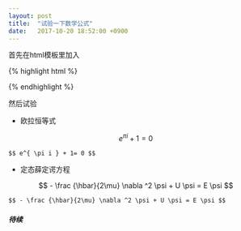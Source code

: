 ```yaml
---
layout: post
title:  "试验一下数学公式"
date:   2017-10-20 18:52:00 +0900
---
```

首先在html模板里加入

{% highlight html %}
<script src="https://cdnjs.cloudflare.com/ajax/libs/mathjax/2.7.0/MathJax.js?config=TeX-AMS-MML_HTMLorMML" type="text/javascript"></script>
{% endhighlight %}

然后试验

* 欧拉恒等式

$$ e^{ \pi i } + 1= 0 $$

```
$$ e^{ \pi i } + 1= 0 $$
```

* 定态薛定谔方程

$$ - \frac {\hbar}{2\mu} \nabla ^2 \psi + U \psi = E \psi $$

```
$$ - \frac {\hbar}{2\mu} \nabla ^2 \psi + U \psi = E \psi $$
```

##### 待续
